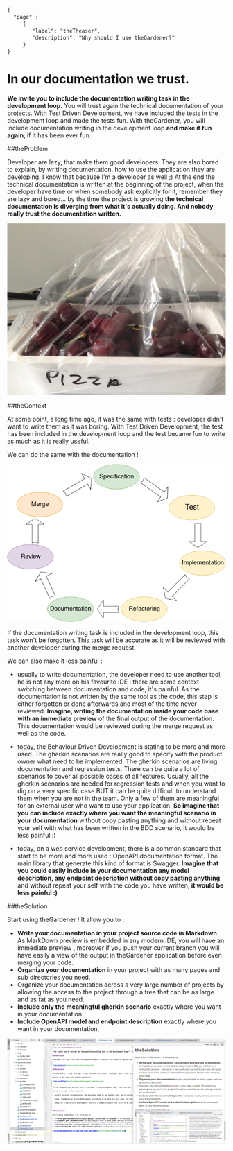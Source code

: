 ```thegardener
{
  "page" :
     {
        "label": "theTheaser",
        "description": "Why should I use theGardener?"
     }
}
```

# In our documentation we trust.

**We invite you to include the documentation writing task in the development loop.** You will trust again the technical documentation of your projects. With Test Driven Development, we have included the tests in the development loop and made the tests fun. With theGardener, you will include documentation writing in the development loop **and make it fun again**, if it has been ever fun.

##theProblem

Developer are lazy, that make them good developers. They are also bored to explain, by writing documentation, how to use the application they are developing. I know that because I'm a developer as well ;) At the end the technical documentation is written at the beginning of the project, when the developer have time or when somebody ask explicitly for it, remember they are lazy and bored... by the time the project is growing **the technical documentation is diverging from what it's actually doing. And nobody really trust the documentation written.**


![the Problem](assets/images/theProblem.png)

##theContext

At some point, a long time ago, it was the same with tests : developer didn't want to write them as it was boring. With Test Driven Development, the test has been included in the development loop and the test became fun to write as much as it is really useful.

We can do the same with the documentation !

![Dev workflow](assets/images/development_workflow.png)


If the documentation writing task is included in the development loop, this task won't be forgotten. This task will be accurate as it will be reviewed with another developer during the merge request.

We can also make it less painful :

- usually to write documentation, the developer need to use another tool, he is not any more on his favourite IDE : there are some context switching between documentation and code, it's painful. As the documentation is not written by the same tool as the code, this step is either forgotten or done afterwards and most of the time never reviewed. **Imagine, writing the documentation inside your code base with an immediate preview** of the final output of the documentation. This documentation would be reviewed during the merge request as well as the code.  

- today, the Behaviour Driven Development is stating to be more and more used. The gherkin scenarios are really good to specify with the product owner what need to be implemented. The gherkin scenarios are living documentation and regression tests. There can be quite a lot of scenarios to cover all possible cases of all features. Usually, all the gherkin scenarios are needed for regression tests and when you want to dig on a very specific case BUT it can be quite difficult to understand them when you are not in the team. Only a few of them are meaningful for an external user who want to use your application. **So imagine that you can include exactly where you want the meaningful scenario in your documentation** without copy pasting anything and without repeat your self with what has been written in the BDD scenario, it would be less painful :)

- today, on a web service development, there is a common standard that start to be more and more used : OpenAPI documentation format. The main library that generate this kind of format is Swagger. **Imagine that you could easily include in your documentation any model description, any endpoint description without copy pasting anything** and without repeat your self with the code you have written, **it would be less painful :)**    



##theSolution

Start using theGardener ! It allow you to :

 - **Write your documentation in your project source code in Markdown.** As MarkDown preview is embedded in any modern IDE, you will have an immediate preview , moreover if you push your current branch you will have easily a view of the output in theGardener application before even merging your code.
 - **Organize your documentation** in your project with as many pages and sub directories you need.  
 - Organize your documentation across a very large number of projects by allowing the access to the project through a tree that can be as large and as fat as you need.
 - **Include only the meaningful gherkin scenario** exactly where you want in your documentation.
 - **Include OpenAPI model and endpoint description** exactly where you want in your documentation.

![Write documentation on your IDE with you code](assets/images/theSolution.png)
